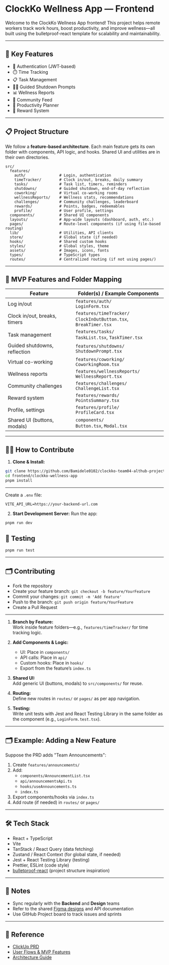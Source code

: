 # ClockKo Wellness App — Frontend

Welcome to the ClockKo Wellness App frontend! This project helps remote workers track work hours, boost productivity, and improve wellness—all built using the bulletproof-react template for scalability and maintainability.

---

## 🧩 Key Features

- 🔐 Authentication (JWT-based)
- ⏱️ Time Tracking
- 📋 Task Management
- 🧘‍♂️ Guided Shutdown Prompts
- 📊 Wellness Reports
- 👥 Community Feed
- 🎯 Productivity Planner
- 🎁 Reward System

---

## 📋 Project Structure

We follow a **feature-based architecture**. Each main feature gets its own folder with components, API logic, and hooks. Shared UI and utilities are in their own directories.

```
src/
  features/
    auth/               # Login, authentication
    timeTracker/        # Clock in/out, breaks, daily summary
    tasks/              # Task list, timers, reminders
    shutdowns/          # Guided shutdown, end-of-day reflection
    coworking/          # Virtual co-working rooms
    wellnessReports/    # Wellness stats, recommendations
    challenges/         # Community challenges, leaderboard
    rewards/            # Points, badges, redeemables
    profile/            # User profile, settings
  components/           # Shared UI components
  layouts/              # App-wide layouts (dashboard, auth, etc.)
  pages/                # Route-level components (if using file-based routing)
  lib/                  # Utilities, API clients
  store/                # Global state (if needed)
  hooks/                # Shared custom hooks
  styles/               # Global styles, theme
  assets/               # Images, icons, fonts
  types/                # TypeScript types
  routes/               # Centralized routing (if not using pages/)
```

---

## 🌟 MVP Features and Folder Mapping

| Feature                       | Folder(s) / Example Components                   |
|-------------------------------|-------------------------------------------------|
| Log in/out                    | `features/auth/`<br/>`LoginForm.tsx`            |
| Clock in/out, breaks, timers  | `features/timeTracker/`<br/>`ClockInOutButton.tsx`, `BreakTimer.tsx` |
| Task management               | `features/tasks/`<br/>`TaskList.tsx`, `TaskTimer.tsx` |
| Guided shutdowns, reflection  | `features/shutdowns/`<br/>`ShutdownPrompt.tsx`  |
| Virtual co-working            | `features/coworking/`<br/>`CoworkingRoom.tsx`   |
| Wellness reports              | `features/wellnessReports/`<br/>`WellnessReport.tsx` |
| Community challenges          | `features/challenges/`<br/>`ChallengeList.tsx`  |
| Reward system                 | `features/rewards/`<br/>`PointsSummary.tsx`     |
| Profile, settings             | `features/profile/`<br/>`ProfileCard.tsx`       |
| Shared UI (buttons, modals)   | `components/`<br/>`Button.tsx`, `Modal.tsx`     |

---

## 👩‍💻 How to Contribute

1. **Clone & Install:**

```bash
git clone https://github.com/Bamidele0102/clockko-team04-althub-project/frontend.git
cd frontend/clockko-wellness-app
pnpm install
```

---
Create a `.env` file:

```env
VITE_API_URL=https://your-backend-url.com
```

2. **Start Development Server:**
Run the app:

```bash
pnpm run dev
```

## 🧪 Testing

```bash
pnpm run test
```

---

## 🗂️ Contributing

- Fork the repository
- Create your feature branch: `git checkout -b feature/YourFeature`
- Commit your changes: `git commit -m 'Add feature'`
- Push to the branch: `git push origin feature/YourFeature`
- Create a Pull Request

---

1. **Branch by Feature:**  
   Work inside feature folders—e.g., `features/timeTracker/` for time tracking logic.

2. **Add Components & Logic:**  
   - UI: Place in `components/`
   - API calls: Place in `api/`
   - Custom hooks: Place in `hooks/`
   - Export from the feature’s `index.ts`

3. **Shared UI:**  
   Add generic UI (buttons, modals) to `src/components/` for reuse.

4. **Routing:**  
   Define new routes in `routes/` or `pages/` as per app navigation.

5. **Testing:**  
   Write unit tests with Jest and React Testing Library in the same folder as the component (e.g., `LoginForm.test.tsx`).

---

## 🗂️ Example: Adding a New Feature

Suppose the PRD adds "Team Announcements":

1. Create `features/announcements/`
2. Add:
   - `components/AnnouncementList.tsx`
   - `api/announcementsApi.ts`
   - `hooks/useAnnouncements.ts`
   - `index.ts`
3. Export components/hooks via `index.ts`
4. Add route (if needed) in `routes/` or `pages/`

---

## 🛠️ Tech Stack

- React + TypeScript
- Vite
- TanStack / React Query (data fetching)
- Zustand / React Context (for global state, if needed)
- Jest + React Testing Library (testing)
- Prettier, ESLint (code style)
- [bulletproof-react](https://github.com/alan2207/bulletproof-react) (project structure inspiration)

---

## 📌 Notes

- Sync regularly with the **Backend** and **Design** teams
- Refer to the shared [Figma designs](#) and API documentation
- Use GitHub Project board to track issues and sprints

---

## 📄 Reference

- [ClickUp PRD](https://app.clickup.com/9012978739/docs/8cke91k-652/8cke91k-352)
- [User Flows & MVP Features](#🌟-mvp-features-and-folder-mapping)
- [Architecture Guide](https://github.com/alan2207/bulletproof-react)
